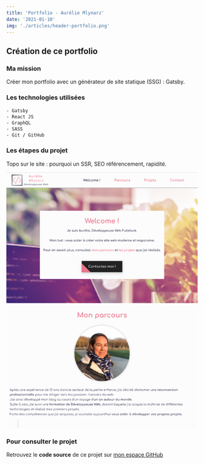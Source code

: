 ```yaml
---
title: 'Portfolio - Aurélie Mlynarz'
date: '2021-01-10'
img: './articles/header-portfolio.png'
---
```

## Création de ce portfolio

### Ma mission
Créer mon portfolio avec un générateur de site statique (SSG) : Gatsby.

### Les technologies utilisées
    - Gatsby
    - React JS 
    - GraphQL
    - SASS
    - Git / GitHub

### Les étapes du projet
Topo sur le site : pourquoi un SSR, SEO référencement, rapidité.

![Portfolio](./img-portfolio/accueil-portfolio.png)

### Pour consulter le projet
Retrouvez le **code source** de ce projet sur [mon espace GitHub](https://github.com/Lilimly/portfolio "Code source de mon portfolio")
